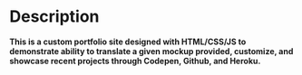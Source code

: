 # Description
**This is a custom portfolio site designed with HTML/CSS/JS to demonstrate ability to translate a given mockup provided, customize, and showcase recent projects through Codepen, Github, and Heroku.**
